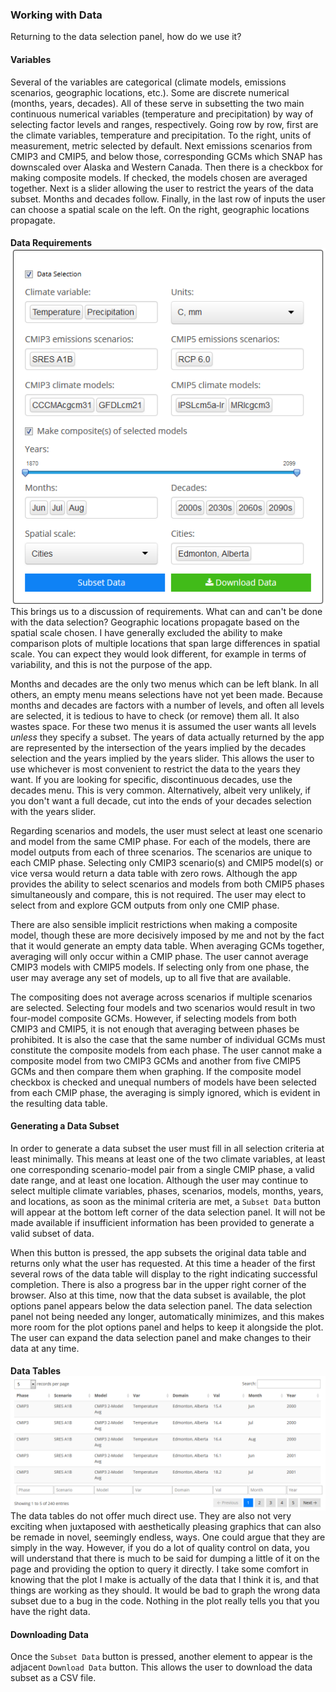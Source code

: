### Working with Data

Returning to the data selection panel, how do we use it?

#### Variables

Several of the variables are categorical (climate models, emissions
scenarios, geographic locations, etc.). Some are discrete numerical
(months, years, decades). All of these serve in subsetting the two main
continuous numerical variables (temperature and precipitation) by way of
selecting factor levels and ranges, respectively. Going row by row,
first are the climate variables, temperature and precipitation. To the
right, units of measurement, metric selected by default. Next emissions
scenarios from CMIP3 and CMIP5, and below those, corresponding GCMs
which SNAP has downscaled over Alaska and Western Canada. Then there is
a checkbox for making composite models. If checked, the models chosen
are averaged together. Next is a slider allowing the user to restrict
the years of the data subset. Months and decades follow. Finally, in the
last row of inputs the user can choose a spatial scale on the left. On
the right, geographic locations propagate.

#### Data Requirements <img style="float: right" src="screenshots/dataSelectionPanel_1_white.png"/>

This brings us to a discussion of requirements. What can and can't be
done with the data selection? Geographic locations propagate based on
the spatial scale chosen. I have generally excluded the ability to make
comparison plots of multiple locations that span large differences in
spatial scale. You can expect they would look different, for example in
terms of variability, and this is not the purpose of the app.

Months and decades are the only two menus which can be left blank. In
all others, an empty menu means selections have not yet been made.
Because months and decades are factors with a number of levels, and
often all levels are selected, it is tedious to have to check (or
remove) them all. It also wastes space. For these two menus it is
assumed the user wants all levels *unless* they specify a subset. The
years of data actually returned by the app are represented by the
intersection of the years implied by the decades selection and the years
implied by the years slider. This allows the user to use whichever is
most convenient to restrict the data to the years they want. If you are
looking for specific, discontinuous decades, use the decades menu. This
is very common. Alternatively, albeit very unlikely, if you don't want a
full decade, cut into the ends of your decades selection with the years
slider.

Regarding scenarios and models, the user must select at least one
scenario and model from the same CMIP phase. For each of the models,
there are model outputs from each of three scenarios. The scenarios are
unique to each CMIP phase. Selecting only CMIP3 scenario(s) and CMIP5
model(s) or vice versa would return a data table with zero rows.
Although the app provides the ability to select scenarios and models
from both CMIP5 phases simultaneously and compare, this is not required.
The user may elect to select from and explore GCM outputs from only one
CMIP phase.

There are also sensible implicit restrictions when making a composite
model, though these are more decisively imposed by me and not by the
fact that it would generate an empty data table. When averaging GCMs
together, averaging will only occur within a CMIP phase. The user cannot
average CMIP3 models with CMIP5 models. If selecting only from one
phase, the user may average any set of models, up to all five that are
available.

The compositing does not average across scenarios if multiple scenarios
are selected. Selecting four models and two scenarios would result in
two four-model composite GCMs. However, if selecting models from both
CMIP3 and CMIP5, it is not enough that averaging between phases be
prohibited. It is also the case that the same number of individual GCMs
must constitute the composite models from each phase. The user cannot
make a composite model from two CMIP3 GCMs and another from five CMIP5
GCMs and then compare them when graphing. If the composite model
checkbox is checked and unequal numbers of models have been selected
from each CMIP phase, the averaging is simply ignored, which is evident
in the resulting data table.

#### Generating a Data Subset

In order to generate a data subset the user must fill in all selection
criteria at least minimally. This means at least one of the two climate
variables, at least one corresponding scenario-model pair from a single
CMIP phase, a valid date range, and at least one location. Although the
user may continue to select multiple climate variables, phases,
scenarios, models, months, years, and locations, as soon as the minimal
criteria are met, a `Subset Data` button will appear at the bottom left
corner of the data selection panel. It will not be made available if
insufficient information has been provided to generate a valid subset of
data.

When this button is pressed, the app subsets the original data table and
returns only what the user has requested. At this time a header of the
first several rows of the data table will display to the right
indicating successful completion. There is also a progress bar in the
upper right corner of the browser. Also at this time, now that the data
subset is available, the plot options panel appears below the data
selection panel. The data selection panel not being needed any longer,
automatically minimizes, and this makes more room for the plot options
panel and helps to keep it alongside the plot. The user can expand the
data selection panel and make changes to their data at any time.

#### Data Tables <img style="float: right" src="screenshots/dataTable_1_white.png"/>

The data tables do not offer much direct use. They are also not very
exciting when juxtaposed with aesthetically pleasing graphics that can
also be remade in novel, seemingly endless, ways. One could argue that
they are simply in the way. However, if you do a lot of quality control
on data, you will understand that there is much to be said for dumping a
little of it on the page and providing the option to query it directly.
I take some comfort in knowing that the plot I make is actually of the
data that I think it is, and that things are working as they should. It
would be bad to graph the wrong data subset due to a bug in the code.
Nothing in the plot really tells you that you have the right data.

#### Downloading Data

Once the `Subset Data` button is pressed, another element to appear is
the adjacent `Download Data` button. This allows the user to download
the data subset as a CSV file.
